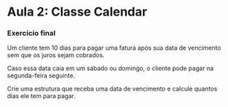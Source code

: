 # Aula 2: Classe Calendar

### Exercício final

Um cliente tem 10 dias para pagar uma fatura após
sua data de vencimento sem que os juros sejam cobrados.

Caso essa data caia em um sábado ou domingo, o
cliente pode pagar na segunda-feira seguinte.

Crie uma estrutura que receba uma data
de vencimento e calcule quantos dias ele tem para
pagar.